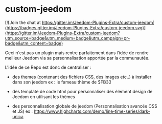 # custom-jeedom

[![Join the chat at https://gitter.im/Jeedom-Plugins-Extra/custom-jeedom](https://badges.gitter.im/Jeedom-Plugins-Extra/custom-jeedom.svg)](https://gitter.im/Jeedom-Plugins-Extra/custom-jeedom?utm_source=badge&utm_medium=badge&utm_campaign=pr-badge&utm_content=badge)

Ceci n'est pas un plugin mais rentre parfaitement dans l'idée de rendre meilleur Jeedom via sa personnalisation apportée par la communautée.

L'idée de ce Repo est donc de centraliser :
- des themes (contenant des fichiers CSS, des images etc..) à installer dans son jeedom
ex : le fameau thème de $FB33

- des template de code html pour personnaliser des élement design de Jeedom en utilisant les thèmes

- des personnalisation globale de jeedom (Personnalisation avancée CSS et JS)
ex : https://www.highcharts.com/demo/line-time-series/dark-unica
 
